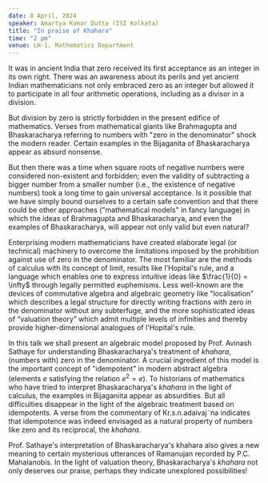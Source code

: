 ```yaml
---
date: 8 April, 2024
speaker: Amartya Kumar Dutta (ISI Kolkata)
title: "In praise of Khahara"
time: "2 pm"
venue: LH-1, Mathematics Department
---
```

It was in ancient India that zero received its first acceptance as an integer in its own right. There
was an awareness about its perils and yet ancient Indian mathematicians not only embraced zero as
an integer but allowed it to participate in all four arithmetic operations, including as a divisor in a
division.

But division by zero is strictly forbidden in the present edifice of mathematics. Verses from
mathematical giants like Brahmagupta and Bhaskaracharya referring to numbers with "zero in the
denominator" shock the modern reader. Certain examples in the Bijaganita of Bhaskaracharya appear
as absurd nonsense.

But then there was a time when square roots of negative numbers were considered non-existent
and forbidden; even the validity of subtracting a bigger number from a smaller number (i.e., the
existence of negative numbers) took a long time to gain universal acceptance. Is it possible that we
have simply bound ourselves to a certain safe convention and that there could be other approaches
("mathematical models" in fancy language) in which the ideas of Brahmagupta and Bhaskaracharya,
and even the examples of Bhaskaracharya, will appear not only valid but even natural?

Enterprising modern mathematicians have created elaborate legal (or technical) machinery to
overcome the limitations imposed by the prohibition against use of zero in the denominator. The
most familiar are the methods of calculus with its concept of limit, results like l'Hopital's rule,
and a language which enables one to express intuitive ideas like $\frac{1}{0} = \infty$ through legally permitted
euphemisms. Less well-known are the devices of commutative algebra and algebraic geometry like
"localisation" which describes a legal structure for directly writing fractions with zero in the denominator
without any subterfuge, and the more sophisticated ideas of “valuation theory” which admit
multiple levels of infinities and thereby provide higher-dimensional analogues of l'Hopital's rule.

In this talk we shall present an algebraic model proposed by Prof. Avinash Sathaye for understanding Bhaskaracharya's
treatment of _khahara_, (numbers with) zero in the denominator. A crucial ingredient of this model is the important
concept of "idempotent" in modern abstract algebra (elements $e$ satisfying the relation $e^2=e$). To historians of
mathematics who have tried to interpret Bhaskaracharya's _khahara_ in the light of calculus, the examples in Bijaganiita
appear as absurdities. But all difficulties disappear in the light of the algebraic treatment based on idempotents. A verse
from the commentary of Kr.s.n.adaivaj˜na indicates that idempotence was indeed envisaged as a natural property of numbers
like zero and its reciprocal, the _khahara_.

Prof. Sathaye's interpretation of Bhaskaracharya's khahara also gives a new meaning to certain mysterious utterances of
Ramanujan recorded by P.C. Mahalanobis. In the light of valuation theory, Bhaskaracharya's _khahara_ not only deserves our
praise, perhaps they indicate unexplored possibilities!

